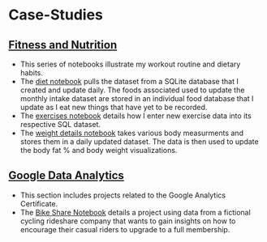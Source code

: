 # Case-Studies

<h2> <a href="https://github.com/Artuk009/Case-Studies/tree/34f222963237ae70564521bfbc985d41ac214a56/MyFitnessAndNutrition">Fitness and Nutrition</a> </h2>
<p>
  <ul>
    <li>This series of notebooks illustrate my workout routine and dietary habits.</li>
    <li>The <a href="https://github.com/Artuk009/Case-Studies/blob/34f222963237ae70564521bfbc985d41ac214a56/MyFitnessAndNutrition/diet.ipynb">diet notebook</a> pulls the dataset from a SQLite database that I created and update daily. The foods associated used to update the monthly intake dataset are stored in an individual food database that I update as I eat new things that have yet to be recorded.  </li>
    <li>The <a href="https://github.com/Artuk009/Case-Studies/blob/34f222963237ae70564521bfbc985d41ac214a56/MyFitnessAndNutrition/exercises.ipynb">exercises notebook</a> details how I enter new exercise data into its respective SQL dataset.   </li>
    <li>The <a href="https://github.com/Artuk009/Case-Studies/blob/34f222963237ae70564521bfbc985d41ac214a56/MyFitnessAndNutrition/weight_details.ipynb">weight details notebook</a> takes various body measurments and stores them in a daily updated dataset. The data is then used to update the body fat % and body weight visualizations. </li>
  </ul>
</p>
<h2> <a href="https://github.com/Artuk009/Case-Studies/tree/391fb51df77ad092e0e8b851c58a6a46e660cd43/Google%20Data%20Analytics">Google Data Analytics</a> </h2>
<p>
  <ul>
    <li>This section includes projects related to the Google Analytics Certificate.</li>
    <li>The <a href="https://github.com/Artuk009/Case-Studies/blob/391fb51df77ad092e0e8b851c58a6a46e660cd43/Google%20Data%20Analytics/BikeShare/case_study.ipynb">Bike Share Notebook</a> details a project using data from a fictional cycling rideshare company that wants to gain insights on how to encourage their casual riders to upgrade to a full membership. </li>
   
  </ul>
</p>
